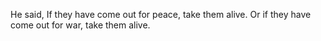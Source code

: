 He said, If they have come out for peace, take them alive. Or if they have come out for war, take them alive.
